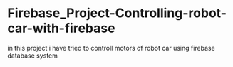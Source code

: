 # Firebase_Project-Controlling-robot-car-with-firebase
in this project i have tried to controll motors of robot car using firebase database system
